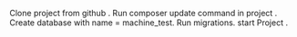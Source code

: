 Clone project from github .
Run composer update command in project .
Create database with name = machine_test.
Run migrations.
start Project .
